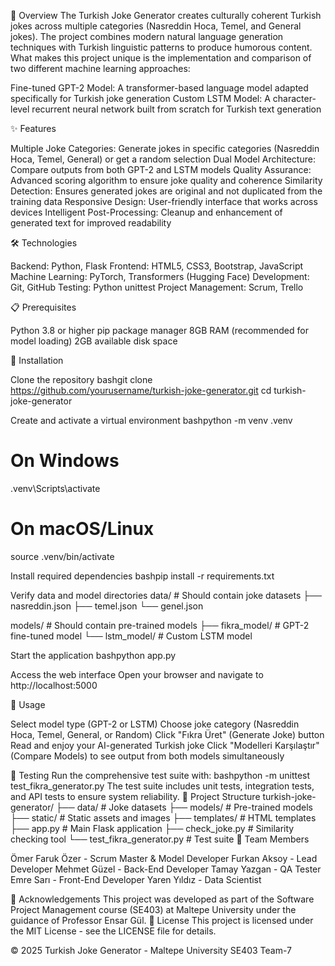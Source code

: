 📜 Overview
The Turkish Joke Generator creates culturally coherent Turkish jokes across multiple categories (Nasreddin Hoca, Temel, and General jokes). The project combines modern natural language generation techniques with Turkish linguistic patterns to produce humorous content. What makes this project unique is the implementation and comparison of two different machine learning approaches:

Fine-tuned GPT-2 Model: A transformer-based language model adapted specifically for Turkish joke generation
Custom LSTM Model: A character-level recurrent neural network built from scratch for Turkish text generation

✨ Features

Multiple Joke Categories: Generate jokes in specific categories (Nasreddin Hoca, Temel, General) or get a random selection
Dual Model Architecture: Compare outputs from both GPT-2 and LSTM models
Quality Assurance: Advanced scoring algorithm to ensure joke quality and coherence
Similarity Detection: Ensures generated jokes are original and not duplicated from the training data
Responsive Design: User-friendly interface that works across devices
Intelligent Post-Processing: Cleanup and enhancement of generated text for improved readability

🛠️ Technologies

Backend: Python, Flask
Frontend: HTML5, CSS3, Bootstrap, JavaScript
Machine Learning: PyTorch, Transformers (Hugging Face)
Development: Git, GitHub
Testing: Python unittest
Project Management: Scrum, Trello

📋 Prerequisites

Python 3.8 or higher
pip package manager
8GB RAM (recommended for model loading)
2GB available disk space

🔧 Installation

Clone the repository
bashgit clone https://github.com/yourusername/turkish-joke-generator.git
cd turkish-joke-generator

Create and activate a virtual environment
bashpython -m venv .venv

# On Windows
.venv\Scripts\activate

# On macOS/Linux
source .venv/bin/activate

Install required dependencies
bashpip install -r requirements.txt

Verify data and model directories
data/               # Should contain joke datasets
├── nasreddin.json
├── temel.json
└── genel.json

models/             # Should contain pre-trained models
├── fikra_model/    # GPT-2 fine-tuned model
└── lstm_model/     # Custom LSTM model

Start the application
bashpython app.py

Access the web interface
Open your browser and navigate to http://localhost:5000

🚀 Usage

Select model type (GPT-2 or LSTM)
Choose joke category (Nasreddin Hoca, Temel, General, or Random)
Click "Fıkra Üret" (Generate Joke) button
Read and enjoy your AI-generated Turkish joke
Click "Modelleri Karşılaştır" (Compare Models) to see output from both models simultaneously

🧪 Testing
Run the comprehensive test suite with:
bashpython -m unittest test_fikra_generator.py
The test suite includes unit tests, integration tests, and API tests to ensure system reliability.
📂 Project Structure
turkish-joke-generator/
├── data/                   # Joke datasets
├── models/                 # Pre-trained models
├── static/                 # Static assets and images
├── templates/              # HTML templates
├── app.py                  # Main Flask application
├── check_joke.py           # Similarity checking tool
└── test_fikra_generator.py # Test suite
👥 Team Members

Ömer Faruk Özer - Scrum Master & Model Developer
Furkan Aksoy - Lead Developer
Mehmet Güzel - Back-End Developer
Tamay Yazgan - QA Tester
Emre Sarı - Front-End Developer
Yaren Yıldız - Data Scientist

🌟 Acknowledgements
This project was developed as part of the Software Project Management course (SE403) at Maltepe University under the guidance of Professor Ensar Gül.
📄 License
This project is licensed under the MIT License - see the LICENSE file for details.

© 2025 Turkish Joke Generator - Maltepe University SE403 Team-7

